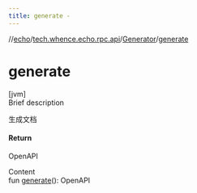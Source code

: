 ```yaml
---
title: generate -
---
```

//[echo](../../index.md)/[tech.whence.echo.rpc.api](../index.md)/[Generator](index.md)/[generate](generate.md)



# generate  
[jvm]  
Brief description  


生成文档



#### Return  


OpenAPI

  
Content  
fun [generate](generate.md)(): OpenAPI  



